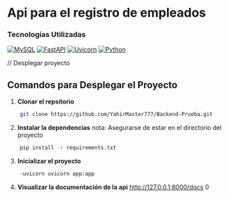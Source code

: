 # Api para el registro de empleados


### Tecnologías Utilizadas

[![MySQL](https://img.shields.io/badge/MySQL-4479A1?style=for-the-badge&logo=mysql&logoColor=white)](https://www.mysql.com/)
[![FastAPI](https://img.shields.io/badge/FastAPI-005571?style=for-the-badge&logo=fastapi&logoColor=white)](https://fastapi.tiangolo.com/)
[![Uvicorn](https://img.shields.io/badge/Uvicorn-FFFFFF?style=for-the-badge&logo=uvicorn&logoColor=black)](https://www.uvicorn.org/)
[![Python](https://img.shields.io/badge/Python-3776AB?style=for-the-badge&logo=python&logoColor=white)](https://www.python.org/downloads/)


// Desplegar proyecto

## Comandos para Desplegar el Proyecto

1. **Clonar el repsitorio**

```bash
    git clone https://github.com/YahirMaster777/Backend-Prueba.git
```
2. **Instalar la dependencias**
    nota: Asegurarse de estar en el directorio del proyecto
```bash
    pip install -r requirements.txt
```
3. **Inicializar el proyecto**
```bash
    -uvicorn uvicorn app:app
```
4. **Visualizar la documentación de la api**
    http://127.0.0.1:8000/docs 0
    

